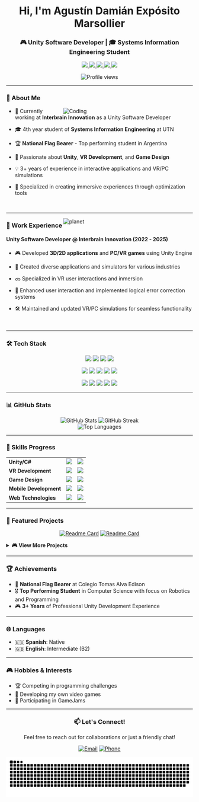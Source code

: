 <div align="center">
  
# Hi, I'm Agustín Damián Expósito Marsollier

<h3 align="center">🎮 Unity Software Developer | 🎓 Systems Information Engineering Student</h3>

<p align="center">
  <a href="https://agustin-damian-exposito-marsollier-port.webflow.io">
    <img src="https://img.shields.io/badge/Portfolio-FF5722?style=for-the-badge&logo=todoist&logoColor=white" />
  </a>
  <a href="https://www.linkedin.com/in/agustin-damian-exposito-marsollier/">
    <img src="https://img.shields.io/badge/LinkedIn-0077B5?style=for-the-badge&logo=linkedin&logoColor=white" />
  </a>
  <a href="mailto:aexpositomarsollier@gmail.com">
    <img src="https://img.shields.io/badge/Email-D14836?style=for-the-badge&logo=gmail&logoColor=white" />
  </a>
  <a href="https://github.com/AguExposito">
    <img src="https://img.shields.io/badge/GitHub-100000?style=for-the-badge&logo=github&logoColor=white" />
  </a>
  <a href="https://akiosvega.itch.io">
    <img src="https://img.shields.io/badge/Itch.io-FA5C5C?style=for-the-badge&logo=itchdotio&logoColor=white" />
  </a>
</p>

<img src="https://komarev.com/ghpvc/?username=AguExposito&label=Profile%20views&color=0e75b6&style=flat" alt="Profile views" />

</div>

---

### 🚀 About Me

<img align="right" alt="Coding" width="350" src="https://media.giphy.com/media/l0HlNaQ6gWfllcjDO/giphy.gif">

- 🔭 Currently working at **Interbrain Innovation** as a Unity Software Developer
- 🎓 4th year student of **Systems Information Engineering** at UTN
- 🏆 **National Flag Bearer** - Top performing student in Argentina
- 🌱 Passionate about **Unity**, **VR Development**, and **Game Design**
- 💡 3+ years of experience in interactive applications and VR/PC simulations
- 🎯 Specialized in creating immersive experiences through optimization tools

  <br />

---

<img align="right" alt="planet" width="350" src="https://media3.giphy.com/media/v1.Y2lkPTc5MGI3NjExanBoaTRvN3YwNDBrM3F1d2NvZHFrcmlyZng3dXNmZXZueHVydnR6diZlcD12MV9pbnRlcm5hbF9naWZfYnlfaWQmY3Q9Zw/Bn0JzrZxWfTKU/giphy.gif">

### 💼 Work Experience

#### **Unity Software Developer** @ Interbrain Innovation (2022 - 2025)
- 🎮 Developed **3D/2D applications** and **PC/VR games** using Unity Engine
- 🔧 Created diverse applications and simulators for various industries
- ᯅ Specialized in VR user interactions and inmersion
- 👥 Enhanced user interaction and implemented logical error correction systems
- 🛠️ Maintained and updated VR/PC simulations for seamless functionality

  <br />
  
---

### 🛠️ Tech Stack

<p align="center">
  <img src="https://img.shields.io/badge/Unity-100000?style=for-the-badge&logo=unity&logoColor=white" />
  <img src="https://img.shields.io/badge/C%23-239120?style=for-the-badge&logo=c-sharp&logoColor=white" />
  <img src="https://img.shields.io/badge/VR_Development-FF6B6B?style=for-the-badge&logo=oculus&logoColor=white" />
  <img src="https://img.shields.io/badge/Game_Design-4ECDC4?style=for-the-badge&logo=unity&logoColor=white" />
</p>

<p align="center">
  <img src="https://img.shields.io/badge/Git-F05032?style=for-the-badge&logo=git&logoColor=white" />
  <img src="https://img.shields.io/badge/GitHub-181717?style=for-the-badge&logo=github&logoColor=white" />
  <img src="https://img.shields.io/badge/GitLab-FCA121?style=for-the-badge&logo=gitlab&logoColor=white" />
  <img src="https://img.shields.io/badge/Visual_Studio-5C2D91?style=for-the-badge&logo=visual%20studio&logoColor=white" />
  <img src="https://img.shields.io/badge/VS_Code-0078D4?style=for-the-badge&logo=visual%20studio%20code&logoColor=white" />
</p>

<p align="center">
  <img src="https://img.shields.io/badge/Agile-0052CC?style=for-the-badge&logo=agile&logoColor=white" />
  <img src="https://img.shields.io/badge/SCRUM-6DB33F?style=for-the-badge&logo=scrumalliance&logoColor=white" />
  <img src="https://img.shields.io/badge/Waterfall-4285F4?style=for-the-badge&logo=waterfall&logoColor=white" />
  <img src="https://img.shields.io/badge/Jira-0052CC?style=for-the-badge&logo=jira&logoColor=white" />
  <img src="https://img.shields.io/badge/Trello-0079BF?style=for-the-badge&logo=trello&logoColor=white" />
</p>

---

### 📊 GitHub Stats

<div align="center">
  <img src="https://github-readme-stats.vercel.app/api?username=AguExposito&show_icons=true&theme=radical" alt="GitHub Stats" />
  <img src="https://github-readme-streak-stats.herokuapp.com/?user=AguExposito&theme=radical" alt="GitHub Streak" />
</div>

<div align="center">
  <img src="https://github-readme-stats.vercel.app/api/top-langs/?username=AguExposito&layout=compact&theme=radical" alt="Top Languages" />
</div>

---

### 🎯 Skills Progress

<table align="center">
  <tr>
    <td><b>Unity/C#</b></td>
    <td><img src="https://img.shields.io/badge/95%25-100000?style=flat-square&logo=unity&logoColor=white" /></td>
    <td>
      <img src="https://img.shields.io/badge/████████████████████████░-100000?style=flat-square" />
    </td>
  </tr>
  <tr>
    <td><b>VR Development</b></td>
    <td><img src="https://img.shields.io/badge/95%25-FF6B6B?style=flat-square&logo=oculus&logoColor=white" /></td>
    <td>
      <img src="https://img.shields.io/badge/████████████████████████░-FF6B6B?style=flat-square" />
    </td>
  </tr>
  <tr>
    <td><b>Game Design</b></td>
    <td><img src="https://img.shields.io/badge/90%25-4ECDC4?style=flat-square&logo=unity&logoColor=white" /></td>
    <td>
      <img src="https://img.shields.io/badge/███████████████████████░░-4ECDC4?style=flat-square" />
    </td>
  </tr>
  <tr>
    <td><b>Mobile Development</b></td>
    <td><img src="https://img.shields.io/badge/65%25-764ABC?style=flat-square&logo=android&logoColor=white" /></td>
    <td>
      <img src="https://img.shields.io/badge/████████████████░░░░░░░░░-764ABC?style=flat-square" />
    </td>
  </tr>
  <tr>
    <td><b>Web Technologies</b></td>
    <td><img src="https://img.shields.io/badge/65%25-FCA121?style=flat-square&logo=html5&logoColor=white" /></td>
    <td>
      <img src="https://img.shields.io/badge/████████████████░░░░░░░░░-FCA121?style=flat-square" />
    </td>
  </tr>
</table>

---


### 🚀 Featured Projects

<div align="center">
  
[![Readme Card](https://github-readme-stats.vercel.app/api/pin/?username=AguExposito&repo=Simplexitos&theme=radical)](https://github.com/AguExposito/repo-name-1)
[![Readme Card](https://github-readme-stats.vercel.app/api/pin/?username=AguExposito&repo=MonChopper&theme=radical)](https://github.com/AguExposito/repo-name-2)

</div>

<details>
<summary><b>🎮 View More Projects</b></summary>

#### 🎯 Personal Projects
- 🎮 **[Project Name 1](https://github.com/AguExposito/project1)** - Brief description
- 🕹️ **[Project Name 2](https://github.com/AguExposito/project2)** - Brief description
- 🎲 **[Game Project](https://akiosvega.itch.io/game-name)** - Published on itch.io

#### 🤝 Collaborations
- 👥 **[Collaboration 1](https://github.com/organization/project)** - Role: Unity Developer
- 🏢 **[Collaboration 2](https://github.com/organization/project)** - Role: VR Specialist
- 🎯 **[Open Source Contribution](https://github.com/project/repo)** - Feature implementation

### 🔒 Private & Commercial Projects
<div align="center">
<table>
  <tr>
    <td align="center" width="50%">
      <h3>🎮 VR Training Simulator</h3>
      <img src="https://img.shields.io/badge/Unity-2022.3-black?style=for-the-badge&logo=unity" />
      <img src="https://img.shields.io/badge/Status-Private-red?style=for-the-badge" />
      <br/><br/>
      <p>Industrial VR training application with real-time physics simulation and multi-user support.</p>
      <p><b>Tech:</b> Unity, C#, Oculus SDK, Photon</p>
    </td>
    <td align="center" width="50%">
      <h3>🚗 Automotive Configurator</h3>
      <img src="https://img.shields.io/badge/Platform-PC/VR-blue?style=for-the-badge" />
      <img src="https://img.shields.io/badge/Status-NDA-orange?style=for-the-badge" />
      <br/><br/>
      <p>3D car configuration system with real-time rendering and VR showroom experience.</p>
      <p><b>Tech:</b> Unity HDRP, C#, Custom Shaders</p>
    </td>
  </tr>
</table>
</div>

</details>

---

### 🏆 Achievements

- 🥇 **National Flag Bearer** at Colegio Tomas Alva Edison
- 🎖️ **Top Performing Student** in Computer Science with focus on Robotics and Programming
- 🎮 **3+ Years** of Professional Unity Development Experience

---

### 🌐 Languages

- 🇪🇸 **Spanish**: Native
- 🇬🇧 **English**: Intermediate (B2)

---

### 🎮 Hobbies & Interests

- 🏆 Competing in programming challenges
- 🎯 Developing my own video games
- 🏀 Participating in GameJams

---

<div align="center">
  <h3>📫 Let's Connect!</h3>
  <p>Feel free to reach out for collaborations or just a friendly chat!</p>
  
  [![Email](https://img.shields.io/badge/Email-aexpositomarsollier@gmail.com-red?style=flat-square&logo=gmail)](mailto:aexpositomarsollier@gmail.com)
  [![Phone](https://img.shields.io/badge/Phone-+5492615634573-green?style=flat-square&logo=whatsapp)](https://wa.me/5492615634573)
  
  <img src="https://raw.githubusercontent.com/Platane/snk/output/github-contribution-grid-snake.svg" alt="Snake animation" />
</div>
